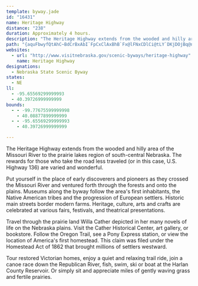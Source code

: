 ```yaml
---
template: byway.jade
id: "16431"
name: Heritage Highway
distance: "238"
duration: Approximately 4 hours.
description: "The Heritage Highway extends from the wooded and hilly area of the Missouri River to the prairie lakes region of south-central Nebraska.The rewards for those who take the road less traveled are varied and wonderful."
path: "{aquFbwyfQtAhC~BdCrBxAbI`FpCxClAxBhB`Fx@lFNxCDlCi@tLY`DKjDOjBq@nQ?`GKfIOflCAbxAFxg@AjhAFvo@HxQEvPD~y@Ejn@WxbALx^Lfs@?`tANvo@Crp@UrfAItlA?`nCT`gCBftEEx_@DloAIngFBnnBJt}A\\fE^xBnBrEhDtEfAdAtAx@hBj@lBXvh@?bBL|@PnCdAhCtB|CjD~@rAbAtBd@xAr@zEJbDKdtAJh_A?jzA\\nzGNvlHC|bEH`UOdYEloAhl@KDrGjA~WdBd[X~BTfBfAjF|I~Zr@pEJrALzC@xGAl_B?nCZ`GdA|Hp@xChCfI~DlLlAxD|@zDj@~Cl@rFNpEHvkKWzvDUbHeAxOsQ|wBiAtOS`GAlNd@|Lx@fJXrBhAzGtBrJ|AdFtAzDrr@z~A|fB|~DfBxDvE|Hxe@`n@tG`I|zArmBdDdErC~CjFfExC`BxB`AvDpA~e@`M|Bv@rCnAvE`DvJlIbE~EbAxA~AfDpA`DzArFn@~Dl@hGlEdk@zM~iBxUb`DhAzIbTtxAxAfJl@nCdAdDvCrGrDhFhBpBrB~Axt@tg@bEdDlDlD~AjBrOdTdObTrCtFnBdGt@~CbBpLzJ`z@h@lKRhIK~lBDrhAQby@?jzAa@tjEDr`BIztB?zkAEbB_@~Cm@`D{@lDw@rBoFzK}AzEy@rFU~EYzeKh@jBr@jA~@l@dAZl`@ApcAk@fYGnwAEzGNjEp@tE~AtEdCvEfErBlCpCxErCnHzBfIvAlH?r@rAtKrCpUXjBNXpAxLLfFN`tECt[NtdILd{A^~Jn@vHx@~GjBlJ~@fDz`@tmAt`@fnAz]jfAjq@bxBpHfXhCbLlBrKpAtKhAbMr@bOLxHM~eALv\\GphCBza@Nv_@Ovw@B|\\CtpAX`MRjDn@tFhAzGtAhGhSdp@~Qlg@xMd\\hx@bxB`CxHdBbIlA~GrHld@\\|CTtDn@|Uh@~Ir@pHvLfkAr@jEhB~GlCfGlC`EhHbIxd@df@x_@pa@tItJzB~Dr@xB~@`E^dDThJK|QEtr@?zPHd@I|v@H`jAYjnA?`eAYjfAEbqAInW?h{@SfnBApvASri@?|cCUjnEJzoAHh~DRrMbA`Lr@zDjB`IlAlD|GlO~@hDx@dEXlCPdF?~C{@~_@y@rY_@rIcAnJoBhMaFlScBzJu@lGm@tJQfKFfgCRdsBi@|sBKvlA?fbAMviERv`CIb]Cj~@KrJXpyAEx_@NhuBTfv@EbT_@~Go@hGwObz@{@tGUrCWxKRpP`CjkAJ`ChAnK`Jtn@bA~Hn@`JX|L^veA_@dgCO~dC]~nBTlxBAdxBSrr@OrrAHnpDTrsCB|qFYxmB@vuBRxoBUrqBCvxAi@lzCeAvzAEhTd@p~BhkB_@pwCGrlAhBpW~ARzoAKjtBDbpBZjiENjeAFxHSnoADnp@YplBBbwCGrR?hxBFlg@Gfh@RveBKtd@CxwBXj|ACd^L|cA?d^Mf~@HbnA?vaDFhMJz|ACbpA^zoBL|eBCtm@[p}@?bNh@~sBZbfCCbzBFr^W~{EEbNExsCUfl@ShLUfFY~Dy@nHwJ`n@c@rEyAnSU|L?~FHfH`@nLx@`Kr@lGzI`l@t@tGh@rGZhJAhjD_@f~GFxwFG`FIrB_@rE_@zCc@~Cu@rDgBjGoAnDkAdCmQd[qC`HoB`H_AzEkA`Je@~IKrGiAztF?dINfK`D~gBMjiDRtvCOj}AHdiAJvQK`{@NrcB?|Ykl@E_@~oDHpmDmA~eLZv}E?rgGLzzC?hsCMftBVjoDIvm@u@vbC?fJp@hhBQrcBCdBEp~@EnGI`Co@dFaAxDuDnJqA~Dk@lDOjBE`CDrBRlCj@fD\\jAZz@fBbDrCzCbCfDtAxBhBrFTrA\\lD@rCWxEo@rDwBtI{@lEg@tG?bgAXly@}@nAe@Ceb@gF{Eg@sFYg`Co@DrwEQjoA?j\\]zt@Ald@Dv~@Y`g@KzpAIv@e@lBiArBctE~nEwXpWoMnMoBxByGrJsqBjaD_CxCwFzFoAjA}UnQaGxEuCxCqBnCavAvcCgFzJmiAjuCoAbC}B|DkLhPgCfFaAlCiAlEgF~VgClJuiAlvCtArA\\l@NxA]~By@`EKjBC`m@OzGSdC]hC}@jDaWny@uA`FY`Bsu@njFcChRciAxxJeNpmAOxCEzFNny@?bB"
websites: 
  - url: "http://www.visitnebraska.gov/scenic-byways/heritage-highway"
    name: Heritage Highway
designations: 
  - Nebraska State Scenic Byway
states: 
  - NE
ll: 
  - -95.65569299999993
  - 40.39726999999999
bounds: 
  - - -99.77675599999998
    - 40.08877899999999
  - - -95.65569299999993
    - 40.39726999999999

---
```


<p>The Heritage Highway extends from the wooded and hilly area of
the Missouri River to the prairie lakes region of south-central
Nebraska. The rewards for those who take the road less traveled (or
in this case, U.S. Highway 136) are varied and wonderful.</p>
<p>Put yourself in the place of early discoverers and pioneers as
they crossed the Missouri River and ventured forth through the
forests and onto the plains. Museums along the byway follow the
area's first inhabitants, the Native American tribes and the
progression of European settlers. Historic main streets border
modern farms. Heritage, culture, arts and crafts are celebrated at
various fairs, festivals, and theatrical presentations.</p>
<p>Travel through the prairie land Willa Cather depicted in her
many novels of life on the Nebraska plains. Visit the Cather
Historical Center, art gallery, or bookstore. Follow the Oregon
Trail, see a Pony Express station, or view the location of
America's first homestead. This claim was filed under the Homestead
Act of 1862 that brought millions of settlers westward.</p>
<p>Tour restored Victorian homes, enjoy a quiet and relaxing trail
ride, join a canoe race down the Republican River, fish, swim, ski
or boat at the Harlan County Reservoir. Or simply sit and
appreciate miles of gently waving grass and fertile prairies.</p>

